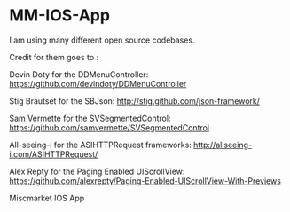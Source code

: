 MM-IOS-App
==========

I am using many different open source codebases.

Credit for them goes to :

Devin Doty for the DDMenuController: https://github.com/devindoty/DDMenuController

Stig Brautset for the SBJson: http://stig.github.com/json-framework/

Sam Vermette for the SVSegmentedControl: https://github.com/samvermette/SVSegmentedControl

All-seeing-i for the ASIHTTPRequest frameworks: http://allseeing-i.com/ASIHTTPRequest/

Alex Repty for the Paging Enabled UIScrollView: https://github.com/alexrepty/Paging-Enabled-UIScrollView-With-Previews

Miscmarket IOS App
